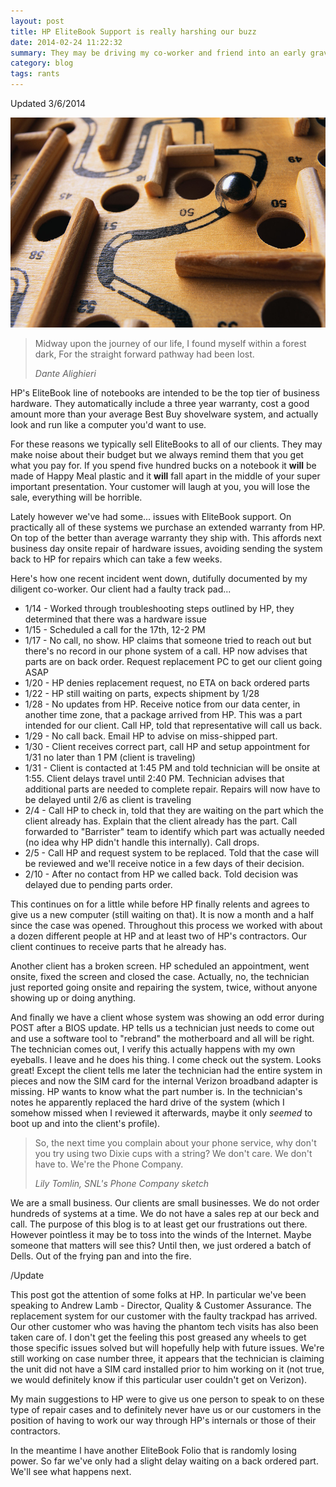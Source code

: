 ```yaml
---
layout: post
title: HP EliteBook Support is really harshing our buzz
date: 2014-02-24 11:22:32
summary: They may be driving my co-worker and friend into an early grave.
category: blog
tags: rants
---
```


Updated 3/6/2014

![A twisting maze](/assets/CBP0023570_large.JPG)
<blockquote>
  <p>
Midway upon the journey of our life,
I found myself within a forest dark,
For the straight forward pathway had been lost.
  </p>
  <footer><cite title="Dante Alighieri">Dante Alighieri</cite></footer>
</blockquote>

HP's EliteBook line of notebooks are intended to be the top tier of business hardware.  They automatically include a three year warranty, cost a good amount more than your average Best Buy shovelware system, and actually look and run like a computer you'd want to use.

For these reasons we typically sell EliteBooks to all of our clients.  They may make noise about their budget but we always remind them that you get what you pay for.  If you spend five hundred bucks on a notebook it **will** be made of Happy Meal plastic and it **will** fall apart in the middle of your super important  presentation.  Your customer will laugh at you, you will lose the sale, everything will be horrible.

Lately however we've had some... issues with EliteBook support.  On practically all of these systems we purchase an extended warranty from HP.  On top of the better than average warranty they ship with.  This affords next business day onsite repair of hardware issues, avoiding sending the system back to HP for repairs which can take a few weeks.

Here's how one recent incident went down, dutifully documented by my diligent co-worker.  Our client had a faulty track pad...

* 1/14 - Worked through troubleshooting steps outlined by HP, they determined that there was a hardware issue
* 1/15 - Scheduled a call for the 17th, 12-2 PM
* 1/17 - No call, no show.  HP claims that someone tried to reach out but there's no record in our phone system of a call.  HP now advises that parts are on back order.  Request replacement PC to get our client going ASAP
* 1/20 - HP denies replacement request, no ETA on back ordered parts
* 1/22 - HP still waiting on parts, expects shipment by 1/28
* 1/28 - No updates from HP.  Receive notice from our data center, in another time zone, that a package arrived from HP.  This was a part intended for our client.  Call HP, told that representative will call us back.
* 1/29 - No call back.  Email HP to advise on miss-shipped part.
* 1/30 - Client receives correct part, call HP and setup appointment for 1/31 no later than 1 PM (client is traveling)
* 1/31 - Client is contacted at 1:45 PM and told technician will be onsite at 1:55.   Client delays travel until 2:40 PM.  Technician advises that additional parts are needed to complete repair.  Repairs will now have to be delayed until 2/6 as client is traveling
* 2/4 - Call HP to check in, told that they are waiting on the part which the client  already has.  Explain that the client already has the part.  Call forwarded to "Barrister" team to identify which part was actually needed (no idea why HP didn't handle this internally).  Call drops.
* 2/5 - Call HP and request system to be replaced.  Told that the case will be reviewed and we'll receive notice in a few days of their decision.
* 2/10 - After no contact from HP we called back.  Told decision was delayed due to pending parts order.

This continues on for a little while before HP finally relents and agrees to give us a new computer (still waiting on that).  It is now a month and a half since the case was opened.  Throughout this process we worked with about a dozen different people at HP and at least two of HP's contractors.  Our client continues to receive parts that he already has.

Another client has a broken screen.  HP scheduled an appointment, went onsite, fixed the screen and closed the case.   Actually, no, the technician just reported going onsite and repairing the system, twice, without anyone showing up or doing anything.

And finally we have a client whose system was showing an odd error during POST after a BIOS update.  HP tells us a technician just needs to come out and use a software tool to "rebrand" the motherboard and all will be right.  The technician comes out, I verify this actually happens with my own eyeballs.  I leave and he does his thing.  I come check out the system.  Looks great!  Except the client tells me later the technician had the entire system in pieces and now the SIM card for the internal Verizon broadband adapter is missing.  HP wants to know what the part number is.  In the technician's notes he apparently replaced the hard drive of the system (which I somehow missed when I reviewed it afterwards, maybe it only *seemed* to boot up and into the client's profile).

<blockquote>
  <p>
So, the next time you complain about your phone service, why don't you try using two Dixie cups with a string? We don't care. We don't have to. We're the Phone Company. 
  </p>
  <footer><cite title="Lily Tomlin">Lily Tomlin, SNL's Phone Company sketch</cite></footer>
</blockquote>

We are a small business.  Our clients are small businesses.  We do not order hundreds of systems at a time.  We do not have a sales rep at our beck and call.  The purpose of this blog is to at least get our frustrations out there.  However pointless it may be to toss into the winds of the Internet.  Maybe someone that matters will see this?  Until then, we just ordered a batch of Dells.  Out of the frying pan and into the fire.

/Update

This post got the attention of some folks at HP.  In particular we've been speaking to Andrew Lamb - Director, Quality & Customer Assurance.  The replacement system for our customer with the faulty trackpad has arrived.  Our other customer who was having the phantom tech visits has also been taken care of.  I don't get the feeling this post greased any wheels to get those specific issues solved but will hopefully help with future issues.  We're still working on case number three, it appears that the technician is claiming the unit did not have a SIM card installed prior to him working on it (not true, we would definitely know if this particular user couldn't get on Verizon).

My main suggestions to HP were to give us one person to speak to on these type of repair cases and to definitely never have us or our customers in the position of having to work our way through HP's internals or those of their contractors.

In the meantime I have another EliteBook Folio that is randomly losing power.  So far we've only had a slight delay waiting on a back ordered part.  We'll see what happens next.